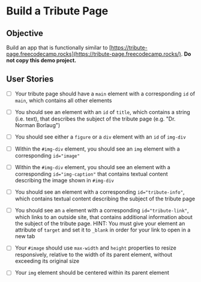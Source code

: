 
# Build a Tribute Page

## Objective
Build an app that is functionally similar to [https://tribute-page.freecodecamp.rocks](https://tribute-page.freecodecamp.rocks/). **Do not copy this demo project.**

## User Stories

- [ ] Your tribute page should have a `main` element with a corresponding `id` of `main`, which contains all other elements
- [ ] You should see an element with an `id` of `title`, which contains a string (i.e. text), that describes the subject of the tribute page (e.g. "Dr. Norman Borlaug")
- [ ] You should see either a `figure` or a `div` element with an `id` of `img-div`
- [ ] Within the `#img-div` element, you should see an `img` element with a corresponding `id="image"`
- [ ] Within the `#img-div` element, you should see an element with a corresponding `id="img-caption"` that contains textual content describing the image shown in `#img-div`
- [ ] You should see an element with a corresponding `id="tribute-info"`, which contains textual content describing the subject of the tribute page
- [ ] You should see an `a` element with a corresponding `id="tribute-link"`, which links to an outside site, that contains additional information about the subject of the tribute page. HINT: You must give your element an attribute of `target` and set it to `_blank` in order for your link to open in a new tab
- [ ] Your `#image` should use `max-width` and `height` properties to resize responsively, relative to the width of its parent element, without exceeding its original size
- [ ] Your `img` element should be centered within its parent element

